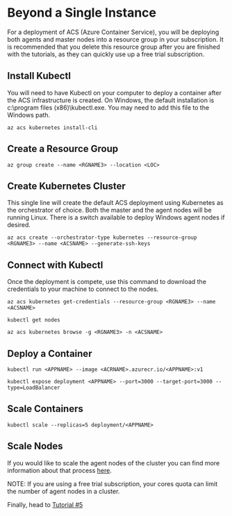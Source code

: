 # Beyond a Single Instance

For a deployment of ACS (Azure Container Service), you will be deploying both agents and master nodes into a resource group in your subscription.  It is recommended that you delete this resource group after you are finished with the tutorials, as they can quickly use up a free trial subscription. 

## Install Kubectl

You will need to have Kubectl on your computer to deploy a container after the ACS infrastructure is created.  On Windows, the default installation is c:\program files (x86)\kubectl.exe. You may need to add this file to the Windows path. 
```
az acs kubernetes install-cli
```

## Create a Resource Group

```
az group create --name <RGNAME3> --location <LOC>
```

## Create Kubernetes Cluster

This single line will create the default ACS deployment using Kubernetes as the orchestrator of choice.  Both the master and the agent nodes will be running Linux.  There is a switch available to deploy Windows agent nodes if desired.

```
az acs create --orchestrator-type kubernetes --resource-group <RGNAME3> --name <ACSNAME> --generate-ssh-keys
```

## Connect with Kubectl

Once the deployment is compete, use this command to download the credentials to your machine to connect to the nodes.

```
az acs kubernetes get-credentials --resource-group <RGNAME3> --name <ACSNAME>

kubectl get nodes

az acs kubernetes browse -g <RGNAME3> -n <ACSNAME>
```


## Deploy a Container

```
kubectl run <APPNAME> --image <ACRNAME>.azurecr.io/<APPNAME>:v1

kubectl expose deployment <APPNAME> --port=3000 --target-port=3000 --type=LoadBalancer
```

## Scale Containers

```
kubectl scale --replicas=5 deployment/<APPNAME>
``` 

## Scale Nodes

If you would like to scale the agent nodes of the cluster you can find more information about that process [here](https://docs.microsoft.com/en-us/azure/container-service/kubernetes/container-service-scale).

NOTE: If you are using a free trial subscription, your cores quota can limit the number of agent nodes in a cluster.

Finally, head to [Tutorial #5](/Tutorials/Tutorial5_AKS.md)


